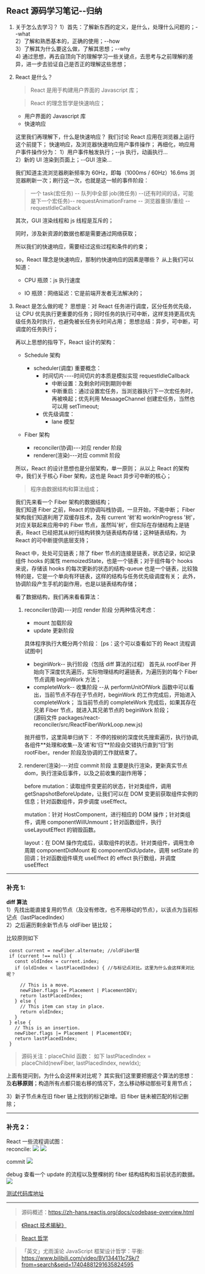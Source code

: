 ## React 源码学习笔记--归纳

1. 关于怎么去学习？
   1）首先：了解新东西的定义，是什么，处理什么问题的；--what  
   2）了解和熟悉基本的，正确的使用；--how  
   3）了解其为什么要这么做，了解其思想；--why  
   4) 通过思想，再去自顶向下的理解学习一些关键点，去思考与之前理解的差异，进一步去验证自己是否正的理解这些思想；

2. React 是什么？

   > React 是用于构建用户界面的 Javascript 库；

   > React 的理念哲学是快速响应；

   - 用户界面的 Javascript 库
   - 快速响应

   这里我们再理解下，什么是快速响应？
   我们讨论 React 应用在浏览器上运行这个前提下；
   快速响应，及浏览器快速响应用户事件操作；
   再细化，响应用户事件操作分为：
   1）用户事件触发执行；--js 执行，动画执行...  
   2）新的 UI 渲染到页面上；--GUI 渲染...

   我们知道主流浏览器刷新频率为 60Hz，即每（1000ms / 60Hz）16.6ms 浏览器刷新一次；刷行这一次，也就是这一帧的事件阶段：

   > 一个 task(宏任务) -- 队列中全部 job(微任务) --(还有时间的话，可能是下一个宏任务)-- requestAnimationFrame -- 浏览器重排/重绘 -- requestIdleCallback

   其次，GUI 渲染线程和 js 线程是互斥的；

   同时，涉及新资源的数据也都是需要通过网络获取；

   所以我们的快速响应，需要经过这些过程和条件的约束；

   so，React 理念是快速响应，那制约快速响应的因素是哪些？
   从上我们可以知道：

   - CPU 瓶颈：js 执行速度

   - IO 瓶颈：网络延迟：它是前端开发者无法解决的；

3. React 是怎么做的呢？
   思想是：对 React 任务进行调度，区分任务优先级，让 CPU 优先执行更重要的任务；同时任务的执行可中断，这样支持更高优先级任务及时执行，也避免被长任务长时间占用；
   思想总结：异步，可中断，可调度的任务执行；

   再以上思想的指导下，React 设计的架构：

   - Schedule 架构

     - scheduler(调度)
       重要概念：
       - 时间切片----时间切片的本质是模拟实现 requestIdleCallback
         - 中断设置：及剩余时间到期则中断
         - 中断重启：通过设置宏任务，当浏览器执行下一次宏任务时，再被唤起；优先利用 MesaageChannel 创建宏任务，当然也可以用 setTimeout;
       - 优先级调度：
         - lane 模型

   - Fiber 架构
     - reconciler(协调)---对应 render 阶段
     - renderer(渲染)---对应 commit 阶段

   所以，React 的设计思想也是分层架构，单一原则；
   从以上 React 的架构中，我们关于核心 Fiber 架构，这也是 React 异步可中断的核心；

   > 程序由数据结构和算法组成；

   我们先来看一个 Fiber 架构的数据结构；  
   我们知道 Fiber 之前，React 的协调叫栈协调，一旦开始，不能中断；
   Fiber 架构我们知道利用了双缓存技术，及有 current '树'和 workInProgress '树'，对应关联起来应用中的 Fiber 节点，虽然叫'树'，但实际在存储结构上是链表，React 已经把其从树行结构转换为链表结构存储；这种链表结构，为 React 的可中断提供底层支持；

   React 中，处处可见链表；除了 fiber 节点的连接是链表，状态记录，如记录组件 hooks 的属性 memoizedState，也是一个链表；对于组件每个 hooks 来说，存储该 hooks 的每次更新的状态的结构-queue 也是一个链表，比较独特的是，它是一个单向有环链表，这样的结构与任务优先级调度有关；
   此外，协调阶段产生手机的副作用，也是以链表结构存储；

   看了数据结构，我们再来看看算法：

   1. reconciler(协调)---对应 render 阶段
      分两种情况考虑：

      - mount 加载阶段
      - update 更新阶段

      具体程序执行大概分两个阶段：
      [ps：这个可以查看如下的 React 流程调试图中]

      - beginWork-- 执行阶段（包括 diff 算法的过程）
        首先从 rootFiber 开始向下深度优先遍历，实际物理结构时遍链表，为遍历到的每个 Fiber 节点调用 beginWork 方法；
      - completeWork-- 收集阶段
        --从 performUnitOfWork 函数中可以看出，当前节点不存在子节点时，beginWork 的工作完成后，开始进入 completeWork；
        当当前节点的 completeWork 完成后，如果其存在兄弟 Fiber 节点，就进入其兄弟节点的 beginWork 阶段；  
        (源码文件 packages/react-reconciler/src/ReactFiberWorkLoop.new.js)

      抛开细节，这里简单归纳下：
      不停的按树的深度优先搜索遍历，执行协调,各组件**处理和收集--及‘递’和‘归’**阶段会交错执行直到“归”到 rootFiber。render 阶段及协调的工作就结束了。

   2. renderer(渲染)---对应 commit 阶段
      主要是执行渲染，更新真实节点 dom，执行渲染后事件，以及之前收集的副作用等；

      before mutation：读取组件变更前的状态，针对类组件，调用 getSnapshotBeforeUpdate，让我们可以在 DOM 变更前获取组件实例的信息；针对函数组件，异步调度 useEffect。

      mutation：针对 HostComponent，进行相应的 DOM 操作；针对类组件，调用 componentWillUnmount；针对函数组件，执行 useLayoutEffect 的销毁函数。

      layout：在 DOM 操作完成后，读取组件的状态，针对类组件，调用生命周期 componentDidMount 和 componentDidUpdate，调用 setState 的回调；针对函数组件填充 useEffect 的 effect 执行数组，并调度 useEffect

---

### 补充 1:

**diff 算法**  
1）先找出能直接复用的节点（及没有修改，也不用移动的节点），以该点为当前标记点（lastPlacedIndex）  
2）之后遍历剩余新节点与 oldFiber 链比较；

比较原则如下

```
 const current = newFiber.alternate; //oldFiber链
 if (current !== null) {
   const oldIndex = current.index;
   if (oldIndex < lastPlacedIndex) { //与标记点对比。这里为什么会这样来对比呢？

     // This is a move.
     newFiber.flags |= Placement | PlacementDEV;
     return lastPlacedIndex;
   } else {
     // This item can stay in place.
     return oldIndex;
   }
 } else {
   // This is an insertion.
   newFiber.flags |= Placement | PlacementDEV;
   return lastPlacedIndex;
 }
```

> 源码关注：placeChild 函数：
> 如下
> lastPlacedIndex = placeChild(newFiber, lastPlacedIndex, newIdx);

上面有提问到，为什么会这样来对比呢？
其实我们这里要把握这个算法的思想：及**右移原则**；构造所有点都只能右移的情况下，怎么移动移动那些可复用节点；

3）新子节点未在旧 fiber 链上找到的标记新增。旧 fiber 链未被匹配的标记删除；

---

### 补充 2：

React 一些流程调试图：  
reconcile:
![](../../static/react/reconcile-01.png)
![](../../static/react/reconcile-02.png)

commit
![](../../static/react/commit.png)

debug 查看一个 update 的流程以及整棵树的 fiber 结构结构和当前状态的数据。
![](../../static/react/debug.png)

[测试代码库地址](https://github.com/huwuji/blog/tree/master/Demo/react-debug-test)

---

> 源码概述：https://zh-hans.reactjs.org/docs/codebase-overview.html

> [《React 技术揭秘》](https://react.iamkasong.com/)

> [React 哲学](https://zh-hans.reactjs.org/docs/thinking-in-react.html)

> 「英文」尤雨溪论 JavaScript 框架设计哲学：平衡: https://www.bilibili.com/video/BV134411c7Sk/?from=search&seid=17404881291635824595
